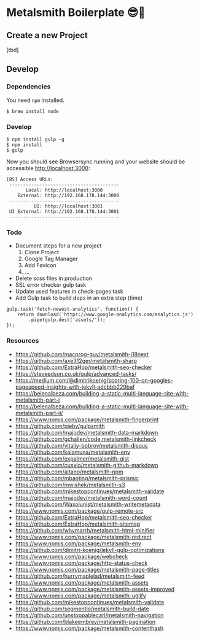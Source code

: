 # Metalsmith Boilerplate 😎🤘

## Create a new Project

[tbd]

## Develop

### Dependencies

You need `npm` installed.

```
$ brew install node
```

### Develop

```
$ npm install gulp -g
$ npm install
$ gulp
```

Now you should see Browsersync running and your website should be accessible [http://localhost:3000](http://localhost:3000):

```
[BS] Access URLs:
 ----------------------------------------
       Local: http://localhost:3000
    External: http://192.168.178.144:3000
 ----------------------------------------
          UI: http://localhost:3001
 UI External: http://192.168.178.144:3001
 ----------------------------------------
```

### Todo

- Document steps for a new project
    1. Clone Project
    2. Google Tag Manager
    3. Add Favicon
    4. ...
- Delete scss files in production
- SSL error checker gulp task
- Update used features in check-pages task
- Add Gulp task to build deps in an extra step (time)

```
gulp.task('fetch-newest-analytics', function() {
    return download('https://www.google-analytics.com/analytics.js')
        .pipe(gulp.dest('assets/'));
});
```

### Resources

- https://github.com/macprog-guy/metalsmith-i18next
- https://github.com/axe312ger/metalsmith-sharp
- https://github.com/ExtraHop/metalsmith-seo-checker
- https://steveedson.co.uk/gulp/advanced-tasks/
- https://medium.com/@dimitrikoenig/scoring-100-on-googles-pagespeed-insights-with-jekyll-adcbbb229baf
- https://belenalbeza.com/building-a-static-multi-language-site-with-metalsmith-part-i
- https://belenalbeza.com/building-a-static-multi-language-site-with-metalsmith-part-ii/
- https://www.npmjs.com/package/metalsmith-fingerprint
- https://github.com/pjeby/gulpsmith
- https://github.com/majodev/metalsmith-data-markdown
- https://github.com/gchallen/code.metalsmith-linkcheck
- https://github.com/vitaliy-bobrov/metalsmith-disqus
- https://github.com/kalamuna/metalsmith-env
- https://github.com/expalmer/metalsmith-gist
- https://github.com/cusxio/metalsmith-github-markdown
- https://github.com/altano/metalsmith-npm
- https://github.com/mbanting/metalsmith-prismic
- https://github.com/mwishek/metalsmith-s3
- https://github.com/mikestopcontinues/metalsmith-validate
- https://github.com/majodev/metalsmith-word-count
- https://github.com/Waxolunist/metalsmith-writemetadata
- https://www.npmjs.com/package/gulp-remote-src
- https://github.com/ExtraHop/metalsmith-seo-checker
- https://github.com/ExtraHop/metalsmith-sitemap
- https://github.com/whymarrh/metalsmith-html-minifier
- https://www.npmjs.com/package/metalsmith-redirect
- https://www.npmjs.com/package/metalsmith-env
- https://github.com/dimitri-koenig/jekyll-gulp-optimizations
- https://www.npmjs.com/package/webcheck
- https://www.npmjs.com/package/http-status-check
- https://www.npmjs.com/package/metalsmith-page-titles
- https://github.com/hurrymaplelad/metalsmith-feed
- https://www.npmjs.com/package/metalsmith-assets
- https://www.npmjs.com/package/metalsmith-assets-improved
- https://www.npmjs.com/package/metalsmith-uglify
- https://github.com/mikestopcontinues/metalsmith-validate
- https://github.com/segmentio/metalsmith-build-date
- https://github.com/unstoppablecarl/metalsmith-navigation
- https://github.com/blakeembrey/metalsmith-pagination
- https://www.npmjs.com/package/metalsmith-contenthash
